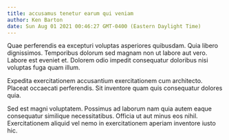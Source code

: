 ```yaml
---
title: accusamus tenetur earum qui veniam
author: Ken Barton
date: Sun Aug 01 2021 00:46:27 GMT-0400 (Eastern Daylight Time)
---
```

Quae perferendis ea excepturi voluptas asperiores quibusdam. Quia libero dignissimos. Temporibus dolorum sed magnam non ut labore aut vero. Labore est eveniet et. Dolorem odio impedit consequatur doloribus nisi voluptas fuga quam illum.

 Expedita exercitationem accusantium exercitationem cum architecto. Placeat occaecati perferendis. Sit inventore quam quis consequatur dolores quia.

 Sed est magni voluptatem. Possimus ad laborum nam quia autem eaque consequatur similique necessitatibus. Officia ut aut minus eos nihil. Exercitationem aliquid vel nemo in exercitationem aperiam inventore iusto hic.